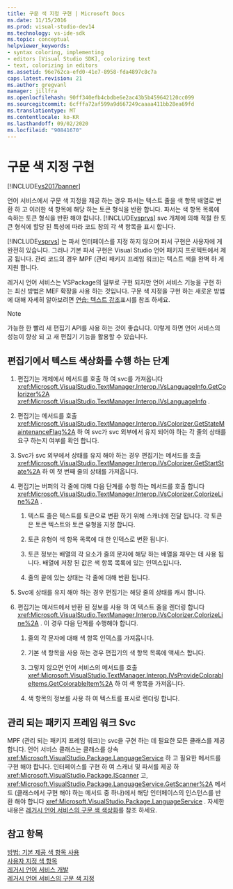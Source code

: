 ```yaml
---
title: 구문 색 지정 구현 | Microsoft Docs
ms.date: 11/15/2016
ms.prod: visual-studio-dev14
ms.technology: vs-ide-sdk
ms.topic: conceptual
helpviewer_keywords:
- syntax coloring, implementing
- editors [Visual Studio SDK], colorizing text
- text, colorizing in editors
ms.assetid: 96e762ca-efd0-41e7-8958-fda4897c8c7a
caps.latest.revision: 21
ms.author: gregvanl
manager: jillfra
ms.openlocfilehash: 90ff340efb4cbdbe6e2ac43b5b459642120cc099
ms.sourcegitcommit: 6cfffa72af599a9d667249caaaa411bb28ea69fd
ms.translationtype: MT
ms.contentlocale: ko-KR
ms.lasthandoff: 09/02/2020
ms.locfileid: "90841670"
---
```

# <a name="implementing-syntax-coloring"></a>구문 색 지정 구현
[!INCLUDE[vs2017banner](../../includes/vs2017banner.md)]

언어 서비스에서 구문 색 지정을 제공 하는 경우 파서는 텍스트 줄을 색 항목 배열로 변환 하 고 이러한 색 항목에 해당 하는 토큰 형식을 반환 합니다. 파서는 색 항목 목록에 속하는 토큰 형식을 반환 해야 합니다. [!INCLUDE[vsprvs](../../includes/vsprvs-md.md)] svc 개체에 의해 적절 한 토큰 형식에 할당 된 특성에 따라 코드 창의 각 색 항목을 표시 합니다.  
  
 [!INCLUDE[vsprvs](../../includes/vsprvs-md.md)] 는 파서 인터페이스를 지정 하지 않으며 파서 구현은 사용자에 게 완전히 있습니다. 그러나 기본 파서 구현은 Visual Studio 언어 패키지 프로젝트에서 제공 됩니다. 관리 코드의 경우 MPF (관리 패키지 프레임 워크)는 텍스트 색을 완벽 하 게 지원 합니다.  
  
 레거시 언어 서비스는 VSPackage의 일부로 구현 되지만 언어 서비스 기능을 구현 하는 최신 방법은 MEF 확장을 사용 하는 것입니다. 구문 색 지정을 구현 하는 새로운 방법에 대해 자세히 알아보려면 [연습: 텍스트 강조](../../extensibility/walkthrough-highlighting-text.md)표시를 참조 하세요.  
  
> [!NOTE]
> 가능한 한 빨리 새 편집기 API를 사용 하는 것이 좋습니다. 이렇게 하면 언어 서비스의 성능이 향상 되 고 새 편집기 기능을 활용할 수 있습니다.  
  
## <a name="steps-followed-by-an-editor-to-colorize-text"></a>편집기에서 텍스트 색상화를 수행 하는 단계  
  
1. 편집기는 개체에서 메서드를 호출 하 여 svc를 가져옵니다 <xref:Microsoft.VisualStudio.TextManager.Interop.IVsLanguageInfo.GetColorizer%2A> <xref:Microsoft.VisualStudio.TextManager.Interop.IVsLanguageInfo> .  
  
2. 편집기는 메서드를 호출 <xref:Microsoft.VisualStudio.TextManager.Interop.IVsColorizer.GetStateMaintenanceFlag%2A> 하 여 svc가 svc 외부에서 유지 되어야 하는 각 줄의 상태를 요구 하는지 여부를 확인 합니다.  
  
3. Svc가 svc 외부에서 상태를 유지 해야 하는 경우 편집기는 메서드를 호출 <xref:Microsoft.VisualStudio.TextManager.Interop.IVsColorizer.GetStartState%2A> 하 여 첫 번째 줄의 상태를 가져옵니다.  
  
4. 편집기는 버퍼의 각 줄에 대해 다음 단계를 수행 하는 메서드를 호출 합니다 <xref:Microsoft.VisualStudio.TextManager.Interop.IVsColorizer.ColorizeLine%2A> .  
  
    1. 텍스트 줄은 텍스트를 토큰으로 변환 하기 위해 스캐너에 전달 됩니다. 각 토큰은 토큰 텍스트와 토큰 유형을 지정 합니다.  
  
    2. 토큰 유형이 색 항목 목록에 대 한 인덱스로 변환 됩니다.  
  
    3. 토큰 정보는 배열의 각 요소가 줄의 문자에 해당 하는 배열을 채우는 데 사용 됩니다. 배열에 저장 된 값은 색 항목 목록에 있는 인덱스입니다.  
  
    4. 줄의 끝에 있는 상태는 각 줄에 대해 반환 됩니다.  
  
5. Svc에 상태를 유지 해야 하는 경우 편집기는 해당 줄의 상태를 캐시 합니다.  
  
6. 편집기는 메서드에서 반환 된 정보를 사용 하 여 텍스트 줄을 렌더링 합니다 <xref:Microsoft.VisualStudio.TextManager.Interop.IVsColorizer.ColorizeLine%2A> . 이 경우 다음 단계를 수행해야 합니다.  
  
    1. 줄의 각 문자에 대해 색 항목 인덱스를 가져옵니다.  
  
    2. 기본 색 항목을 사용 하는 경우 편집기의 색 항목 목록에 액세스 합니다.  
  
    3. 그렇지 않으면 언어 서비스의 메서드를 호출 <xref:Microsoft.VisualStudio.TextManager.Interop.IVsProvideColorableItems.GetColorableItem%2A> 하 여 색 항목을 가져옵니다.  
  
    4. 색 항목의 정보를 사용 하 여 텍스트를 표시로 렌더링 합니다.  
  
## <a name="managed-package-framework-colorizer"></a>관리 되는 패키지 프레임 워크 Svc  
 MPF (관리 되는 패키지 프레임 워크)는 svc을 구현 하는 데 필요한 모든 클래스를 제공 합니다. 언어 서비스 클래스는 클래스를 상속 <xref:Microsoft.VisualStudio.Package.LanguageService> 하 고 필요한 메서드를 구현 해야 합니다. 인터페이스를 구현 하 여 스캐너 및 파서를 제공 하 <xref:Microsoft.VisualStudio.Package.IScanner> 고, <xref:Microsoft.VisualStudio.Package.LanguageService.GetScanner%2A> 메서드 (클래스에서 구현 해야 하는 메서드 중 하나)에서 해당 인터페이스의 인스턴스를 반환 해야 합니다 <xref:Microsoft.VisualStudio.Package.LanguageService> . 자세한 내용은 [레거시 언어 서비스의 구문 색 색상화](../../extensibility/internals/syntax-colorizing-in-a-legacy-language-service.md)를 참조 하세요.  
  
## <a name="see-also"></a>참고 항목  
 [방법: 기본 제공 색 항목 사용](../../extensibility/internals/how-to-use-built-in-colorable-items.md)   
 [사용자 지정 색 항목](../../extensibility/internals/custom-colorable-items.md)   
 [레거시 언어 서비스 개발](../../extensibility/internals/developing-a-legacy-language-service.md)   
 [레거시 언어 서비스의 구문 색 지정](../../extensibility/internals/syntax-colorizing-in-a-legacy-language-service.md)
